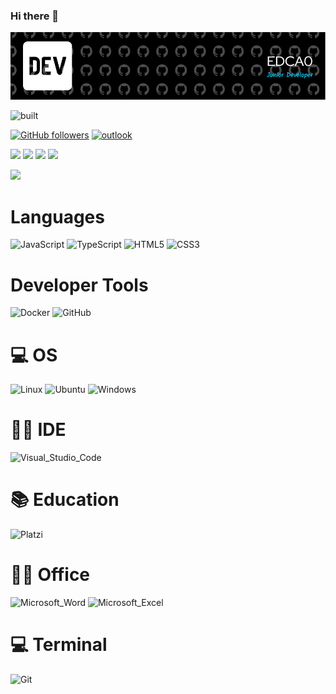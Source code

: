 ### Hi there 👋
![Header](./github-header-image.png)

![built](https://forthebadge.com/images/badges/built-with-love.svg)

[![GitHub followers](https://img.shields.io/badge/EDCA0-100000?style=for-the-badge&logo=github&logoColor=white)](https://github.com/EDCA0?tab=followers)
[![outlook](https://img.shields.io/badge/Outlook-D14836?style=for-the-badge&logo=gmail&logoColor=black)](mailto://eric.cavanzo@outlook.com)


![](https://github-readme-stats.vercel.app/api?username=EDCA0&show_icons=true&theme=midnight-purple&card_width=200&?count_private=true&locale=es)
![](https://github-readme-stats.vercel.app/api/top-langs/?username=EDCA0&show_icons=true&theme=midnight-purple&layout=compact&?count_private=true&locale=es)
![](https://github-readme-streak-stats.herokuapp.com?user=EDCA0&theme=buefy-dark&count_private=true&locale=es)
![](http://github-profile-summary-cards.vercel.app/api/cards/stats?username=EDCA0&theme=github_dark)

![](https://github-readme-activity-graph.vercel.app/graph?username=EDCA0&theme=react-dark&day=90)

<picture>
  <source media="(prefers-color-scheme: dark)" srcset="https://raw.githubusercontent.com/EDCA0/EDCA0/output/github-contribution-grid-snake-dark.svg">
  <source media="(prefers-color-scheme: light)" srcset="https://raw.githubusercontent.com/EDCA0/EDCA0/output/github-contribution-grid-snake.svg">
</picture>



# Languages

![JavaScript](https://img.shields.io/badge/JavaScript-323330?style=for-the-badge&logo=javascript&logoColor=F7DF1E)
![TypeScript](https://img.shields.io/badge/typescript-%23007ACC.svg?style=for-the-badge&logo=typescript&logoColor=white)
![HTML5](https://img.shields.io/badge/HTML5-E34F26?style=for-the-badge&logo=html5&logoColor=white)
![CSS3](https://img.shields.io/badge/CSS3-1572B6?style=for-the-badge&logo=css3&logoColor=white)

# Developer Tools 
![Docker](https://img.shields.io/badge/Docker-2CA5E0?style=for-the-badge&logo=docker&logoColor=white)
![GitHub](https://img.shields.io/badge/GitHub-181717?style=for-the-badge&logo=GitHub&logoColor=white)

# 💻 OS
![Linux](https://img.shields.io/badge/Linux-FCC624?style=for-the-badge&logo=Linux&logoColor=white)
![Ubuntu](https://img.shields.io/badge/Ubuntu-E95420?style=for-the-badge&logo=Ubuntu&logoColor=white)
![Windows](https://img.shields.io/badge/Windows-0078D6?style=for-the-badge&logo=windows&logoColor=white)

# 👩‍💻 IDE
![Visual_Studio_Code](https://img.shields.io/badge/Visual_Studio_Code-0078D4?style=for-the-badge&logo=visual%20studio%20code&logoColor=white)

# 📚 Education
![Platzi](https://img.shields.io/badge/Platzi-98CA3F?style=for-the-badge&logo=Platzi&logoColor=white)

# 👨‍💻 Office
![Microsoft_Word](https://img.shields.io/badge/Microsoft_Word-2B579A?style=for-the-badge&logo=microsoft-word&logoColor=white)
![Microsoft_Excel](https://img.shields.io/badge/Microsoft_Excel-217346?style=for-the-badge&logo=microsoft-excel&logoColor=white)

# 💻 Terminal

![Git](https://img.shields.io/badge/GIT-E44C30?style=for-the-badge&logo=git&logoColor=white)

<!-- 
Mas ejemplos
https://dev.to/envoy_/150-badges-for-github-pnk 
https://github.com/alexandresanlim/Badges4-README.md-Profile
https://simpleicons.org/
-->
